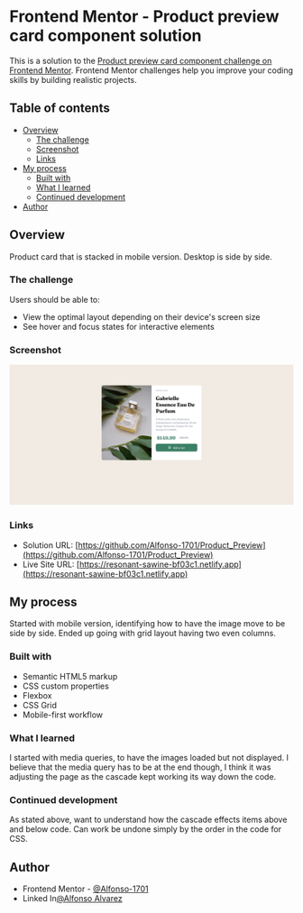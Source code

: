 # Frontend Mentor - Product preview card component solution

This is a solution to the [Product preview card component challenge on Frontend Mentor](https://www.frontendmentor.io/challenges/product-preview-card-component-GO7UmttRfa). Frontend Mentor challenges help you improve your coding skills by building realistic projects. 

## Table of contents

- [Overview](#overview)
  - [The challenge](#the-challenge)
  - [Screenshot](#screenshot)
  - [Links](#links)
- [My process](#my-process)
  - [Built with](#built-with)
  - [What I learned](#what-i-learned)
  - [Continued development](#continued-development)
- [Author](#author)


## Overview

Product card that is stacked in mobile version. Desktop is side by side. 

### The challenge

Users should be able to:

- View the optimal layout depending on their device's screen size
- See hover and focus states for interactive elements

### Screenshot

![Screenshot](./images/Screenshot1.png)



### Links

- Solution URL: [https://github.com/Alfonso-1701/Product_Preview](https://github.com/Alfonso-1701/Product_Preview)
- Live Site URL: [https://resonant-sawine-bf03c1.netlify.app](https://resonant-sawine-bf03c1.netlify.app)

## My process

Started with mobile version, identifying how to have the image move to be side by side. Ended up going with grid layout having two even columns.

### Built with

- Semantic HTML5 markup
- CSS custom properties
- Flexbox
- CSS Grid
- Mobile-first workflow


### What I learned

I started with media queries, to have the images loaded but not displayed. I believe that the media query has to be at the end though, I think it was adjusting the page as the cascade kept working its way down the code.  



### Continued development

As stated above, want to understand how the cascade effects items above and below code. Can work be undone simply by the order in the code for CSS.


## Author


- Frontend Mentor - [@Alfonso-1701](https://www.frontendmentor.io/profile/Alfonso-1701)
- Linked In[@Alfonso Alvarez](https://www.linkedin.com/in/alfonso-alvarez-4223b628b/)


